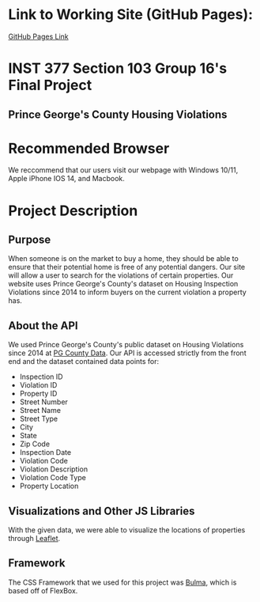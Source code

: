 # Link to Working Site (GitHub Pages):
[GitHub Pages Link](https://htran517.github.io/Section103-Group16-Final-Project)

# INST 377 Section 103 Group 16's Final Project
## Prince George's County Housing Violations

# Recommended Browser
We reccommend that our users visit our webpage with Windows 10/11, Apple iPhone IOS 14, and Macbook.

# Project Description
## Purpose
When someone is on the market to buy a home, they should be able to ensure that their potential home is free of any potential dangers. Our site will allow a user to search for the violations of certain properties. Our website uses Prince George's County's dataset on Housing Inspection Violations since 2014 to inform buyers on the current violation a property has.
## About the API
We used Prince George's County's public dataset on Housing Violations since 2014 at [PG County Data](https://data.princegeorgescountymd.gov/Urban-Planning/Housing-Inspection-Violations/9hyf-46qb). Our API is accessed strictly from the front end and the dataset contained data points for:
- Inspection ID	
- Violation ID	
- Property ID	
- Street Number	
- Street Name	
- Street Type	
- City	
- State	
- Zip Code	
- Inspection Date	
- Violation Code	
- Violation Description	
- Violation Code Type	
- Property Location
## Visualizations and Other JS Libraries
With the given data, we were able to visualize the locations of properties through [Leaflet](https://leafletjs.com/).
## Framework
The CSS Framework that we used for this project was [Bulma](https://bulma.io/), which is based off of FlexBox.

